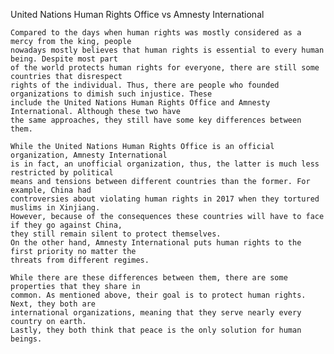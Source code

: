 United Nations Human Rights Office vs Amnesty International

	Compared to the days when human rights was mostly considered as a mercy from the king, people
    nowadays mostly believes that human rights is essential to every human being. Despite most part
    of the world protects human rights for everyone, there are still some countries that disrespect
    rights of the individual. Thus, there are people who founded organizations to dimish such injustice. These
	include the United Nations Human Rights Office and Amnesty International. Although these two have
    the same approaches, they still have some key differences between them.

    While the United Nations Human Rights Office is an official organization, Amnesty International
    is in fact, an unofficial organization, thus, the latter is much less restricted by political
    means and tensions between different countries than the former. For example, China had
    controversies about violating human rights in 2017 when they tortured muslims in Xinjiang.
    However, because of the consequences these countries will have to face if they go against China,
    they still remain silent to protect themselves.
    On the other hand, Amnesty International puts human rights to the first priority no matter the
    threats from different regimes.

    While there are these differences between them, there are some properties that they share in
    common. As mentioned above, their goal is to protect human rights. Next, they both are
    international organizations, meaning that they serve nearly every country on earth.
    Lastly, they both think that peace is the only solution for human beings.
